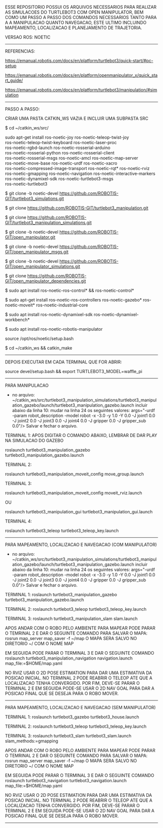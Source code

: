 ESSE REPOSITORIO POSSUI OS ARQUIVOS NECESSARIOS PARA REALIZAR AS SIMULACOES DO TURTLEBOT3 COM OPEN MANIPULATOR,
BEM COMO UM PASSO A PASSO DOS COMANDOS NECESSARIOS TANTO PARA A A MANIPULACAO QUANTO NAVEGACAO, ESTE ULTIMO
INCLUINDO MAPEAMENTO, LOCALIZACAO E PLANEJAMENTO DE TRAJETORIA.

VERSAO ROS: NOETIC
____________________________________________________________________________________________________________________________________

REFERENCIAS:

https://emanual.robotis.com/docs/en/platform/turtlebot3/quick-start/#pc-setup

https://emanual.robotis.com/docs/en/platform/openmanipulator_x/quick_start_guide/

https://emanual.robotis.com/docs/en/platform/turtlebot3/manipulation/#simulation

____________________________________________________________________________________________________________________________________

PASSO A PASSO:

CRIAR UMA PASTA CATKIN_WS VAZIA E INCLUIR UMA SUBPASTA SRC

$ cd ~/catkin_ws/src/

sudo apt-get install ros-noetic-joy ros-noetic-teleop-twist-joy \
  ros-noetic-teleop-twist-keyboard ros-noetic-laser-proc \
  ros-noetic-rgbd-launch ros-noetic-rosserial-arduino \
  ros-noetic-rosserial-python ros-noetic-rosserial-client \
  ros-noetic-rosserial-msgs ros-noetic-amcl ros-noetic-map-server \
  ros-noetic-move-base ros-noetic-urdf ros-noetic-xacro \
  ros-noetic-compressed-image-transport ros-noetic-rqt* ros-noetic-rviz \
  ros-noetic-gmapping ros-noetic-navigation ros-noetic-interactive-markers ros-noetic-dynamixel-sdk ros-noetic-turtlebot3-msgs \
  ros-noetic-turtlebot3

$ git clone -b noetic-devel https://github.com/ROBOTIS-GIT/turtlebot3_simulations.git

$ git clone https://github.com/ROBOTIS-GIT/turtlebot3_manipulation.git

$ git clone https://github.com/ROBOTIS-GIT/turtlebot3_manipulation_simulations.git

$ git clone -b noetic-devel https://github.com/ROBOTIS-GIT/open_manipulator.git

$ git clone -b noetic-devel https://github.com/ROBOTIS-GIT/open_manipulator_msgs.git

$ git clone -b noetic-devel https://github.com/ROBOTIS-GIT/open_manipulator_simulations.git

$ git clone https://github.com/ROBOTIS-GIT/open_manipulator_dependencies.git

$ sudo apt install ros-noetic-ros-control* && ros-noetic-control* 

$ sudo apt-get install ros-noetic-ros-controllers ros-noetic-gazebo* ros-noetic-moveit* ros-noetic-industrial-core
  
$ sudo apt install ros-noetic-dynamixel-sdk ros-noetic-dynamixel-workbench*

$ sudo apt install ros-noetic-robotis-manipulator

source /opt/ros/noetic/setup.bash

$ cd ~/catkin_ws && catkin_make 


____________________________________________________________________________________________________________________________________

DEPOIS EXECUTAR EM CADA TERMINAL QUE FOR ABRIR:

source devel/setup.bash && export TURTLEBOT3_MODEL=waffle_pi

____________________________________________________________________________________________________________________________________

PARA MANIPULACAO

- no arquivo:
~/catkin_ws/src/turtlebot3_manipulation_simulations/turtlebot3_manipulation_gazebo/launch/turtlebot3_manipulation_gazebo.launch
incluir abaixo da linha 10:
    <arg name="world_name" value="$(find turtlebot3_gazebo)/worlds/turtlebot3_house.world"/> 
mudar na linha 24 os seguintes valores:
    args="-urdf -param robot_description -model robot -x -3.0 -y 1.0 -Y 0.0 -J joint1 0.0 -J joint2 0.0 -J joint3 0.0 -J joint4 0.0 -J gripper 0.0 -J gripper_sub 0.0"/>
Salvar e fechar o arquivo. 

TERMINAL 1: APOS DIGITAR O COMANDO ABAIXO, LEMBRAR DE DAR PLAY NA SIMULACAO DO GAZEBO

roslaunch turtlebot3_manipulation_gazebo turtlebot3_manipulation_gazebo.launch

TERMINAL 2:

roslaunch turtlebot3_manipulation_moveit_config move_group.launch

TERMINAL 3:

roslaunch turtlebot3_manipulation_moveit_config moveit_rviz.launch

OU

roslaunch turtlebot3_manipulation_gui turtlebot3_manipulation_gui.launch

TERMINAL 4:

roslaunch turtlebot3_teleop turtlebot3_teleop_key.launch


____________________________________________________________________________________________________________________________________

PARA MAPEAMENTO, LOCALIZACAO E NAVEGACAO (COM MANIPULATOR) 

- no arquivo:
~/catkin_ws/src/turtlebot3_manipulation_simulations/turtlebot3_manipulation_gazebo/launch/turtlebot3_manipulation_gazebo.launch
incluir abaixo da linha 10:
    <arg name="world_name" value="$(find turtlebot3_gazebo)/worlds/turtlebot3_house.world"/> 
mudar na linha 24 os seguintes valores:
    args="-urdf -param robot_description -model robot -x -3.0 -y 1.0 -Y 0.0 -J joint1 0.0 -J joint2 0.0 -J joint3 0.0 -J joint4 0.0 -J gripper 0.0 -J gripper_sub 0.0"/>
Salvar e fechar o arquivo.

TERMINAL 1:
roslaunch turtlebot3_manipulation_gazebo turtlebot3_manipulation_gazebo.launch

TERMINAL 2:
roslaunch turtlebot3_teleop turtlebot3_teleop_key.launch

TERMINAL 3:
roslaunch turtlebot3_manipulation_slam slam.launch


APOS ANDAR COM O ROBO PELO AMBIENTE PARA MAPEAR PODE PARAR
O TEMRINAL 2 E DAR O SEGUINTE COMANDO PARA SALVAR O MAPA:
rosrun map_server map_saver -f ~/map
O MAPA SERA SALVO NO DIRETORIO ~/ COM O NOME MAP

EM SEGUIDA PODE PARAR O TERMINAL 3 E DAR O SEGUINTE COMANDO
roslaunch turtlebot3_manipulation_navigation navigation.launch map_file:=$HOME/map.yaml

NO RVIZ USAR O 2D POSE ESTIMATION PARA DAR UMA ESTIMATIVA DA 
POSICAO INICIAL. NO TERMINAL 2 PODE REABRIR O TELEOP ATE QUE
A LOCALIZACAO TENHA CONVERGIDO. POR FIM, DEVE-SE PARAR O TERMINAL 2
E EM SEGUIDA PODE-SE USAR O 2D NAV GOAL
PARA DAR A POSICAO FINAL QUE SE DESEJA PARA O ROBO MOVER.


____________________________________________________________________________________________________________________________________

PARA MAPEAMENTO, LOCALIZACAO E NAVEGACAO (SEM MANIPULATOR)

TERMINAL 1:
roslaunch turtlebot3_gazebo turtlebot3_house.launch

TERMINAL 2:
roslaunch turtlebot3_teleop turtlebot3_teleop_key.launch

TERMINAL 3:
roslaunch turtlebot3_slam turtlebot3_slam.launch slam_methods:=gmapping

APOS ANDAR COM O ROBO PELO AMBIENTE PARA MAPEAR PODE PARAR
O TEMRINAL 2 E DAR O SEGUINTE COMANDO PARA SALVAR O MAPA:
rosrun map_server map_saver -f ~/map
O MAPA SERA SALVO NO DIRETORIO ~/ COM O NOME MAP

EM SEGUIDA PODE PARAR O TERMINAL 3 E DAR O SEGUINTE COMANDO
roslaunch turtlebot3_navigation turtlebot3_navigation.launch map_file:=$HOME/map.yaml

NO RVIZ USAR O 2D POSE ESTIMATION PARA DAR UMA ESTIMATIVA DA 
POSICAO INICIAL. NO TERMINAL 2 PODE REABRIR O TELEOP ATE QUE
A LOCALIZACAO TENHA CONVERGIDO. POR FIM, DEVE-SE PARAR O TERMINAL 2
E EM SEGUIDA PODE-SE USAR O 2D NAV GOAL
PARA DAR A POSICAO FINAL QUE SE DESEJA PARA O ROBO MOVER.

____________________________________________________________________________________________________________________________________



